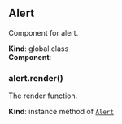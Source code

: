 <a name="Alert"></a>

## Alert
Component for alert.

**Kind**: global class  
**Component**:   
<a name="Alert+render"></a>

### alert.render()
The render function.

**Kind**: instance method of [<code>Alert</code>](#Alert)  
